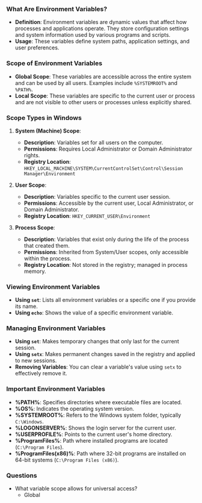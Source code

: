 ### What Are Environment Variables?

- **Definition**: Environment variables are dynamic values that affect how processes and applications operate. They store configuration settings and system information used by various programs and scripts.
- **Usage**: These variables define system paths, application settings, and user preferences.

### Scope of Environment Variables

- **Global Scope**: These variables are accessible across the entire system and can be used by all users. Examples include `%SYSTEMROOT%` and `%PATH%`.
- **Local Scope**: These variables are specific to the current user or process and are not visible to other users or processes unless explicitly shared.

### Scope Types in Windows

1. **System (Machine) Scope**:
    
    - **Description**: Variables set for all users on the computer.
    - **Permissions**: Requires Local Administrator or Domain Administrator rights.
    - **Registry Location**: `HKEY_LOCAL_MACHINE\SYSTEM\CurrentControlSet\Control\Session Manager\Environment`
2. **User Scope**:
    
    - **Description**: Variables specific to the current user session.
    - **Permissions**: Accessible by the current user, Local Administrator, or Domain Administrator.
    - **Registry Location**: `HKEY_CURRENT_USER\Environment`
3. **Process Scope**:
    
    - **Description**: Variables that exist only during the life of the process that created them.
    - **Permissions**: Inherited from System/User scopes, only accessible within the process.
    - **Registry Location**: Not stored in the registry; managed in process memory.

### Viewing Environment Variables

- **Using `set`**: Lists all environment variables or a specific one if you provide its name.
- **Using `echo`**: Shows the value of a specific environment variable.

### Managing Environment Variables

- **Using `set`**: Makes temporary changes that only last for the current session.
- **Using `setx`**: Makes permanent changes saved in the registry and applied to new sessions.
- **Removing Variables**: You can clear a variable's value using `setx` to effectively remove it.

### Important Environment Variables

- **%PATH%**: Specifies directories where executable files are located.
- **%OS%**: Indicates the operating system version.
- **%SYSTEMROOT%**: Refers to the Windows system folder, typically `C:\Windows`.
- **%LOGONSERVER%**: Shows the login server for the current user.
- **%USERPROFILE%**: Points to the current user's home directory.
- **%ProgramFiles%**: Path where installed programs are located (`C:\Program Files`).
- **%ProgramFiles(x86)%**: Path where 32-bit programs are installed on 64-bit systems (`C:\Program Files (x86)`).


### Questions
- What variable scope allows for universal access?
	- Global